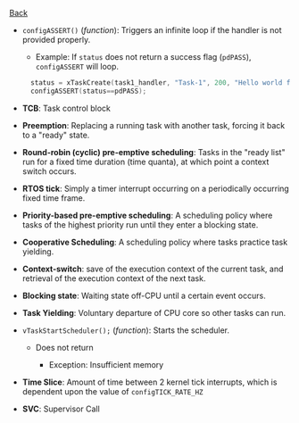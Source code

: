 [Back](index.md)

- `configASSERT()` (*function*): Triggers an infinite loop if the handler is not provided properly.
    - Example: If `status` does not return a success flag (`pdPASS`), `configASSERT` will loop.
    ```c
      status = xTaskCreate(task1_handler, "Task-1", 200, "Hello world from Task-1", 2, &task1_handle);
      configASSERT(status==pdPASS);
    ```

- **TCB**: Task control block

- **Preemption**: Replacing a running task with another task, forcing it back to a "ready" state.

- **Round-robin (cyclic) pre-emptive scheduling**: Tasks in the "ready list" run for a fixed time duration (time quanta), at which point a context switch occurs.

- **RTOS tick**: Simply a timer interrupt occurring on a periodically occurring fixed time frame.

- **Priority-based pre-emptive scheduling**: A scheduling policy where tasks of the highest priority run until they enter a blocking state.

- **Cooperative Scheduling**: A scheduling policy where tasks practice task yielding.

- **Context-switch**: save of the execution context of the current task, and retrieval of the execution context of the next task.

- **Blocking state**: Waiting state off-CPU until a certain event occurs.

- **Task Yielding**: Voluntary departure of CPU core so other tasks can run.

- `vTaskStartScheduler();` (*function*): Starts the scheduler.

  - Does not return
  
    - Exception: Insufficient memory

- **Time Slice**: Amount of time between 2 kernel tick interrupts, which is dependent upon the value of `configTICK_RATE_HZ`

- **SVC**: Supervisor Call